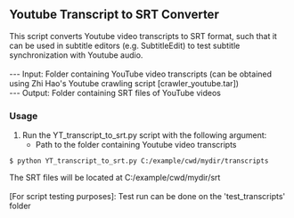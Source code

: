 ## Youtube Transcript to SRT Converter
This script converts Youtube video transcripts to SRT format, such that it can be used in subtitle editors (e.g. SubtitleEdit) to test subtitle synchronization with Youtube audio.
<br/>
<br/>
--- Input: Folder containing YouTube video transcripts (can be obtained using Zhi Hao's Youtube crawling script [crawler_youtube.tar])
<br/>
--- Output: Folder containing SRT files of YouTube videos
### Usage
1. Run the YT_transcript_to_srt.py script with the following argument:
   - Path to the folder containing Youtube video transcripts
```
$ python YT_transcript_to_srt.py C:/example/cwd/mydir/transcripts
```
The SRT files will be located at C:/example/cwd/mydir/srt   
<br/>
[For script testing purposes]:
Test run can be done on the 'test_transcripts' folder
